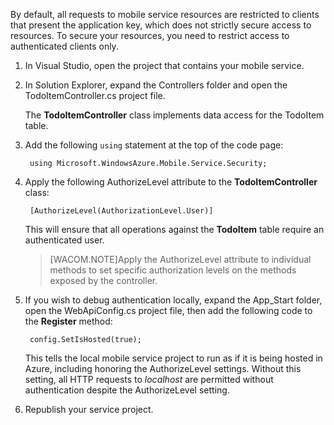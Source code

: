

By default, all requests to mobile service resources are restricted to clients that present the application key, which does not strictly secure access to resources. To secure your resources, you need to restrict access to authenticated clients only.

1. In Visual Studio, open the project that contains your mobile service. 

2. In Solution Explorer, expand the Controllers folder and open the TodoItemController.cs project file.

	The **TodoItemController** class implements data access for the TodoItem table. 

3. Add the following `using` statement at the top of the code page:

		using Microsoft.WindowsAzure.Mobile.Service.Security;

4. Apply the following AuthorizeLevel attribute to the **TodoItemController** class:

		[AuthorizeLevel(AuthorizationLevel.User)] 

	This will ensure that all operations against the **TodoItem** table require an authenticated user. 

	>[WACOM.NOTE]Apply the AuthorizeLevel attribute to individual methods to set specific authorization levels on the methods exposed by the controller.

5. If you wish to debug authentication locally, expand the App_Start folder, open the WebApiConfig.cs project file, then add the following code to the **Register** method:

		config.SetIsHosted(true);
	
	This tells the local mobile service project to run as if it is being hosted in Azure, including honoring the AuthorizeLevel settings. Without this setting, all HTTP requests to *localhost* are permitted without authentication despite the AuthorizeLevel setting.  

6. Republish your service project.

